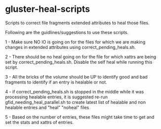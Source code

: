 # gluster-heal-scripts
Scripts to correct file fragments extended attributes to heal those files.

Following are the guidlines/suggestions to use these scripts.

1 - Make sure NO IO is going on for the files for which we are making changes
in extended attributes using correct_pending_heals.sh.

2 - There should be no heal going on for the file for which xattrs are being
set by correct_pending_heals.sh. Disable the self heal while running this script.

3 - All the bricks of the volume should be UP to identify good and bad fragments
to identify if an entry is healable or not.

4 - if correct_pending_heals.sh is stopped in the middle while it was processing
healable entries, it is suggested re-run gfid_needing_heal_parallel.sh to create
latest list of healable and non healable entries and "heal" "noheal" files

5 - Based on the number of entries, these files might take time to get and set the
stats and xattrs of entries.
